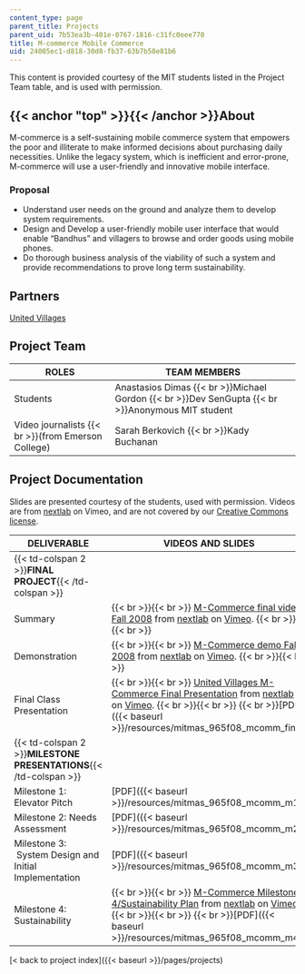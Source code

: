 ```yaml
---
content_type: page
parent_title: Projects
parent_uid: 7b53ea3b-401e-0767-1816-c31fc0eee770
title: M-commerce Mobile Commerce
uid: 24005ec1-d818-30d8-fb37-63b7b50e81b6
---
```


This content is provided courtesy of the MIT students listed in the Project Team table, and is used with permission.

{{< anchor "top" >}}{{< /anchor >}}About
----------------------------------------

M-commerce is a self-sustaining mobile commerce system that empowers the poor and illiterate to make informed decisions about purchasing daily necessities. Unlike the legacy system, which is inefficient and error-prone, M-commerce will use a user-friendly and innovative mobile interface.

### Proposal

*   Understand user needs on the ground and analyze them to develop system requirements.
*   Design and Develop a user-friendly mobile user interface that would enable “Bandhus” and villagers to browse and order goods using mobile phones.
*   Do thorough business analysis of the viability of such a system and provide recommendations to prove long term sustainability.

Partners
--------

[United Villages](https://www.crunchbase.com/organization/united-villages-inc)

Project Team
------------

| **ROLES** | **TEAM MEMBERS** |
| --- | --- |
| Students | Anastasios Dimas  {{< br >}}Michael Gordon  {{< br >}}Dev SenGupta  {{< br >}}Anonymous MIT student |
| Video journalists  {{< br >}}(from Emerson College) | Sarah Berkovich  {{< br >}}Kady Buchanan 

Project Documentation
---------------------

Slides are presented courtesy of the students, used with permission. Videos are from [nextlab](https://vimeo.com/nextlab/) on Vimeo, and are not covered by our [Creative Commons license](/terms/#cc).

| DELIVERABLE | VIDEOS AND SLIDES |
| --- | --- |
| {{< td-colspan 2 >}}**FINAL PROJECT**{{< /td-colspan >}} ||
| Summary |  {{< br >}}{{< br >}} [M-Commerce final video Fall 2008](https://vimeo.com/4886065) from [nextlab](https://vimeo.com/nextlab) on [Vimeo](https://vimeo.com). {{< br >}}{{< br >}}  |
| Demonstration |  {{< br >}}{{< br >}} [M-Commerce demo Fall 2008](https://vimeo.com/4872619) from [nextlab](https://vimeo.com/nextlab) on [Vimeo](https://vimeo.com). {{< br >}}{{< br >}}  |
| Final Class Presentation |  {{< br >}}{{< br >}} [United Villages M-Commerce Final Presentation](https://vimeo.com/3163018) from [nextlab](https://vimeo.com/nextlab) on [Vimeo](https://vimeo.com). {{< br >}}{{< br >}}   {{< br >}}[PDF]({{< baseurl >}}/resources/mitmas_965f08_mcomm_final) |
| {{< td-colspan 2 >}}**MILESTONE PRESENTATIONS**{{< /td-colspan >}} ||
| Milestone 1: Elevator Pitch | [PDF]({{< baseurl >}}/resources/mitmas_965f08_mcomm_m1) |
| Milestone 2: Needs Assessment | [PDF]({{< baseurl >}}/resources/mitmas_965f08_mcomm_m2) |
| Milestone 3:  System Design and Initial Implementation | [PDF]({{< baseurl >}}/resources/mitmas_965f08_mcomm_m3) |
| Milestone 4: Sustainability |  {{< br >}}{{< br >}} [M-Commerce Milestone 4/Sustainability Plan](https://vimeo.com/3187212) from [nextlab](https://vimeo.com/nextlab) on [Vimeo](https://vimeo.com). {{< br >}}{{< br >}}   {{< br >}}[PDF]({{< baseurl >}}/resources/mitmas_965f08_mcomm_m4) 

[< back to project index]({{< baseurl >}}/pages/projects)